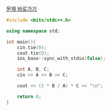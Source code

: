 [문제 바로가기](https://boj.kr/26082)

```c++
#include <bits/stdc++.h>

using namespace std;

int main(){
    cin.tie(0);
    cout.tie(0);
    ios_base::sync_with_stdio(false);

    int A, B, C;
    cin >> A >> B >> C;

    cout << (3 * B / A) * C << "\n";

    return 0;
}
```